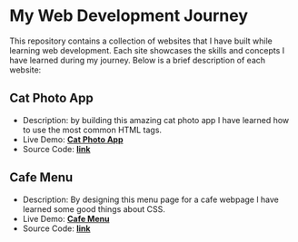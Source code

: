 # My Web Development Journey

This repository contains a collection of websites that I have built while learning web development. Each site showcases the skills and concepts I have learned during my journey. Below is a brief description of each website:

## Cat Photo App
-   Description: by building this amazing cat photo app I have learned how to use the most common HTML tags.
-   Live Demo: [**Cat Photo App**](https://hixcoder.github.io/Cat-Photo-App/)
-   Source Code: [**link**](https://github.com/hixcoder/Cat-Photo-App)

## Cafe Menu
-   Description: By designing this menu page for a cafe webpage l have learned some good things about CSS.
-   Live Demo: [**Cafe Menu**](https://hixcoder.github.io/Cafe-Menu/)
-   Source Code: [**link**](https://github.com/hixcoder/Cafe-Menu)
